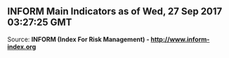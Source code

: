 ## INFORM Main Indicators as of Wed, 27 Sep 2017 03:27:25 GMT

Source: **INFORM (Index For Risk Management) - http://www.inform-index.org**